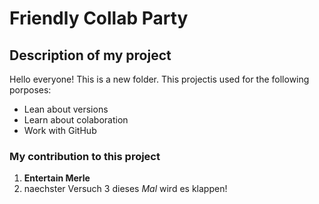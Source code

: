 # Friendly Collab Party

## Description of my project

Hello everyone!  This is a new folder. This projectis used for the following porposes:

- Lean about versions
- Learn about colaboration
- Work with GitHub


### My contribution to this project

1. **Entertain Merle**
2. naechster Versuch
3 dieses *Mal* wird es klappen! 
